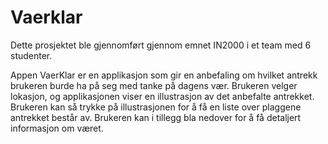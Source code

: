 # Vaerklar

Dette prosjektet ble gjennomført gjennom emnet IN2000 i et team med 6 studenter. 

Appen VaerKlar er en applikasjon som gir en anbefaling om hvilket antrekk brukeren burde ha på seg med tanke på dagens vær. Brukeren velger lokasjon, og applikasjonen viser en illustrasjon av det anbefalte antrekket. Brukeren kan så trykke på illustrasjonen for å få en liste over plaggene antrekket består av. Brukeren kan i tillegg bla nedover for å få detaljert informasjon om været.
